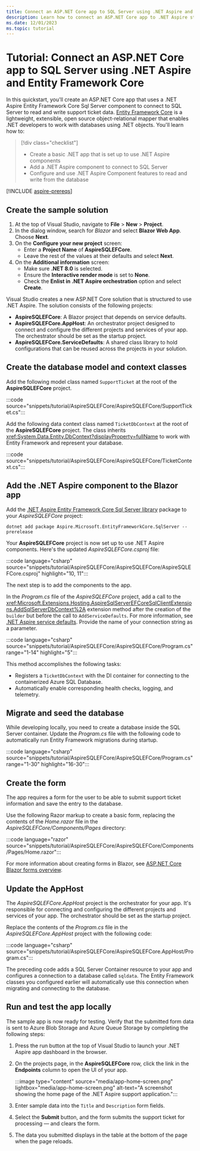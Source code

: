 ```yaml
---
title: Connect an ASP.NET Core app to SQL Server using .NET Aspire and Entity Framework Core
description: Learn how to connect an ASP.NET Core app to .NET Aspire storage components.
ms.date: 12/01/2023
ms.topic: tutorial
---
```


# Tutorial: Connect an ASP.NET Core app to SQL Server using .NET Aspire and Entity Framework Core

In this quickstart, you'll create an ASP.NET Core app that uses a .NET Aspire Entity Framework Core Sql Server component to connect to SQL Server to read and write support ticket data. [Entity Framework Core](/ef/core/) is a lightweight, extensible, open source object-relational mapper that enables .NET developers to work with databases using .NET objects. You'll learn how to:

> [!div class="checklist"]
>
> - Create a basic .NET app that is set up to use .NET Aspire components
> - Add a .NET Aspire component to connect to SQL Server
> - Configure and use .NET Aspire Component features to read and write from the database

[!INCLUDE [aspire-prereqs](../includes/aspire-prereqs.md)]

## Create the sample solution

1. At the top of Visual Studio, navigate to **File** > **New** > **Project**.
1. In the dialog window, search for *Blazor* and select **Blazor Web App**. Choose **Next**.
1. On the **Configure your new project** screen:
    - Enter a **Project Name** of **AspireSQLEFCore**.
    - Leave the rest of the values at their defaults and select **Next**.
1. On the **Additional information** screen:
    - Make sure **.NET 8.0** is selected.
    - Ensure the **Interactive render mode** is set to **None**.
    - Check the **Enlist in .NET Aspire orchestration** option and select **Create**.

Visual Studio creates a new ASP.NET Core solution that is structured to use .NET Aspire. The solution consists of the following projects:

- **AspireSQLEFCore**: A Blazor project that depends on service defaults.
- **AspireSQLEFCore.AppHost**: An orchestrator project designed to connect and configure the different projects and services of your app. The orchestrator should be set as the startup project.
- **AspireSQLEFCore.ServiceDefaults**: A shared class library to hold configurations that can be reused across the projects in your solution.

## Create the database model and context classes

Add the following model class named `SupportTicket` at the root of the **AspireSQLEFCore** project.

:::code source="snippets/tutorial/AspireSQLEFCore/AspireSQLEFCore/SupportTicket.cs":::

Add the following data context class named `TicketDbContext` at the root of the **AspireSQLEFCore** project. The class inherits <xref:System.Data.Entity.DbContext?displayProperty=fullName> to work with Entity Framework and represent your database.

:::code source="snippets/tutorial/AspireSQLEFCore/AspireSQLEFCore/TicketContext.cs":::

## Add the .NET Aspire component to the Blazor app

Add the [.NET Aspire Entity Framework Core Sql Server library](/dotnet/aspire/database/sql-server-entity-framework-component?tabs=dotnet-cli) package to your _AspireSQLEFCore_ project:

```dotnetcli
dotnet add package Aspire.Microsoft.EntityFrameworkCore.SqlServer --prerelease
```

Your **AspireSQLEFCore** project is now set up to use .NET Aspire components. Here's the updated _AspireSQLEFCore.csproj_ file:

:::code language="csharp" source="snippets/tutorial/AspireSQLEFCore/AspireSQLEFCore/AspireSQLEFCore.csproj" highlight="10, 11":::

The next step is to add the components to the app.

In the _Program.cs_ file of the _AspireSQLEFCore_ project, add a call to the <xref:Microsoft.Extensions.Hosting.AspireSqlServerEFCoreSqlClientExtensions.AddSqlServerDbContext%2A> extension method after the creation of the `builder` but before the call to `AddServiceDefaults`. For more information, see [.NET Aspire service defaults](../service-defaults.md). Provide the name of your connection string as a parameter.

:::code language="csharp" source="snippets/tutorial/AspireSQLEFCore/AspireSQLEFCore/Program.cs" range="1-14" highlight="5":::

This method accomplishes the following tasks:

- Registers a `TicketDbContext` with the DI container for connecting to the containerized Azure SQL Database.
- Automatically enable corresponding health checks, logging, and telemetry.

## Migrate and seed the database

While developing locally, you need to create a database inside the SQL Server container. Update the _Program.cs_ file with the following code to automatically run Entity Framework migrations during startup.

:::code language="csharp" source="snippets/tutorial/AspireSQLEFCore/AspireSQLEFCore/Program.cs" range="1-30" highlight="16-30":::

## Create the form

The app requires a form for the user to be able to submit support ticket information and save the entry to the database.

Use the following Razor markup to create a basic form, replacing the contents of the _Home.razor_ file in the _AspireSQLEFCore/Components/Pages_ directory:

:::code language="razor" source="snippets/tutorial/AspireSQLEFCore/AspireSQLEFCore/Components/Pages/Home.razor":::

For more information about creating forms in Blazor, see [ASP.NET Core Blazor forms overview](/aspnet/core/blazor/forms).

## Update the AppHost

The _AspireSQLEFCore.AppHost_ project is the orchestrator for your app. It's responsible for connecting and configuring the different projects and services of your app. The orchestrator should be set as the startup project.

Replace the contents of the _Program.cs_ file in the _AspireSQLEFCore.AppHost_ project with the following code:

:::code language="csharp" source="snippets/tutorial/AspireSQLEFCore/AspireSQLEFCore.AppHost/Program.cs":::

The preceding code adds a SQL Server Container resource to your app and configures a connection to a database called `sqldata`. The Entity Framework classes you configured earlier will automatically use this connection when migrating and connecting to the database.

## Run and test the app locally

The sample app is now ready for testing. Verify that the submitted form data is sent to Azure Blob Storage and Azure Queue Storage by completing the following steps:

1. Press the run button at the top of Visual Studio to launch your .NET Aspire app dashboard in the browser.
1. On the projects page, in the **AspireSQLEFCore** row, click the link in the **Endpoints** column to open the UI of your app.

    :::image type="content" source="media/app-home-screen.png" lightbox="media/app-home-screen.png" alt-text="A screenshot showing the home page of the .NET Aspire support application.":::

1. Enter sample data into the `Title` and `Description` form fields.
1. Select the **Submit** button, and the form submits the support ticket for processing — and clears the form.
1. The data you submitted displays in the table at the bottom of the page when the page reloads.
